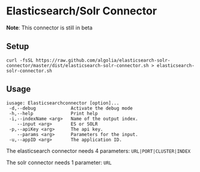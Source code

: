 Elasticsearch/Solr Connector
=======================

**Note**: This connector is still in beta

Setup
-----

```shell
curl -fsSL https://raw.github.com/algolia/elasticsearch-solr-connector/master/dist/elasticsearch-solr-connector.sh > elasticsearch-solr-connector.sh
```

Usage
-----

```shell
iusage: Elasticsearchconnector [option]...
 -d,--debug             Activate the debug mode
 -h,--help              Print help
 -i,--indexName <arg>   Name of the output index.
    --input <arg>       ES or SOLR
 -p,--apiKey <arg>      The api key.
    --params <arg>      Parameters for the input.
 -u,--appID <arg>       The application ID.
```

The elasticsearch connector needs 4 parameters: ```URL|PORT|CLUSTER|INDEX```

The solr connector needs 1 parameter: ```URL```
